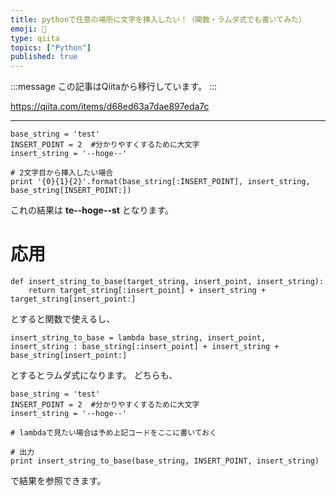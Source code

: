 ```yaml
---
title: pythonで任意の場所に文字を挿入したい！（関数・ラムダ式でも書いてみた）
emoji: 📝
type: qiita
topics: ["Python"]
published: true
---
```


:::message
この記事はQiitaから移行しています。
:::

https://qiita.com/items/d68ed63a7dae897eda7c

---

``` code
base_string = 'test'
INSERT_POINT = 2  #分かりやすくするために大文字
insert_string = '--hoge--'

# 2文字目から挿入したい場合
print '{0}{1}{2}'.format(base_string[:INSERT_POINT], insert_string, base_string[INSERT_POINT:])
```

これの結果は
**te--hoge--st**
となります。

# 応用
``` code
def insert_string_to_base(target_string, insert_point, insert_string):
    return target_string[:insert_point] + insert_string + target_string[insert_point:]
```

とすると関数で使えるし、

``` code
insert_string_to_base = lambda base_string, insert_point, insert_string : base_string[:insert_point] + insert_string + base_string[insert_point:]
```

とするとラムダ式になります。
どちらも、

``` code
base_string = 'test'
INSERT_POINT = 2  #分かりやすくするために大文字
insert_string = '--hoge--'

# lambdaで見たい場合は予め上記コードをここに書いておく

# 出力
print insert_string_to_base(base_string, INSERT_POINT, insert_string)
```

で結果を参照できます。

